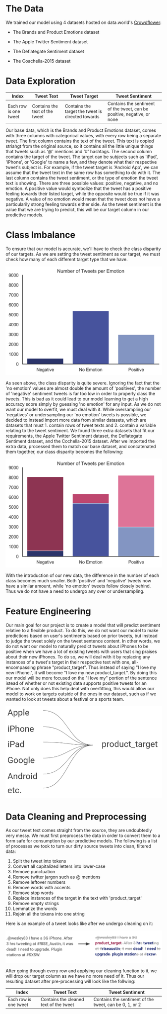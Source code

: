 # The Data

We trained our model using 4 datasets hosted on data.world's [Crowdflower](https://data.world/crowdflower): 

* The Brands and Product Emotions dataset 

* The Apple Twitter Sentiment dataset 

* The Deflategate Sentiment dataset

* The Coachella-2015 dataset

# Data Exploration

| Index                 | Tweet Text                     | Tweet Target                                      | Tweet Sentiment                                                         |
| ----------------------|--------------------------------|---------------------------------------------------|-------------------------------------------------------------------------|
| Each row is one tweet | Contains the text of the tweet | Contains the target the tweet is directed towards | Contains the sentiment of the tweet, can be positive, negative, or none |

Our base data, which is the Brands and Product Emotions dataset, comes with three columns with categorical values, with every row being a separate tweet.  The first column contains the text of the tweet.  This text is copied striahgt from the original source, so it contains all the little unique things that tweets such as '@' mentions and '#' hashtags.  The second column contains the target of the tweet.  The target can be subjects such as 'iPad', 'iPhone', or 'Google' to name a few, and they denote what their respective tweet's subject is.  For example, if the tweet target is 'Android App', we can assume that the tweet text in the same row has something to do with it.  The last column contains the tweet sentiment, or the type of emotion the tweet text is showing.  There are three possible values: positive, negative, and no emotion.  A positive value would symbolize that the tweet has a positive feeling towards their listed target, while the opposite would be true if it was negative.  A value of no emotion would mean that the tweet does not have a particularily strong feeling towards either side.  As the tweet sentiment is the value that we are trying to predict, this will be our target column in our predictive models.

# Class Imbalance

To ensure that our model is accurate, we'll have to check the class disparity of our targets.  As we are setting the tweet sentiment as our target, we must check how many of each different target type that we have.

![Class Imbalance Before](/reports/figures/tweets_per_emotion_before.png)

As seen above, the class disparity is quite severe.  Ignoring the fact that the 'no emotion' values are almost double the amount of 'positives', the number of 'negative' sentiment tweets is far too low in order to properly class the tweets.  This is bad as it could lead to our model learning to get a high accuracy score simply by guessing 'no emotion' for any input.  As we do not want our model to overfit, we must deal with it.  While oversampling our 'negatives' or undersampling our 'no emotion' tweets is possible, we decided to instead import more data from similar datasets, which are datasets that must 1. contain rows of tweet texts and 2. contain a variable relating to the tweet sentiment.  We found three extra datasets that fit our requirements, the Apple Twitter Sentiment dataset, the Deflategate Sentiment dataset, and the Cochella-2015 dataset.  After we imported the extra data, processed them to match our base dataset, and concatenated them together, our class disparity becomes the following:

![Class Imbalance After](/reports/figures/tweets_per_emotion_after.png)

With the introduction of our new data, the difference in the number of each class becomes much smaller.  Both 'positive' and 'negative' tweets now have a similar amount, while 'no emotion' tweets follow closely behind.  Thus we do not have a need to undergo any over or undersampling.

# Feature Engineering

Our main goal for our project is to create a model that will predict sentiment relative to a flexible product.  To do this, we do not want our model to make predictions based on user's sentiments based on prior tweets, but instead to judge the tweet solely on the tweet sentence content.  In other words, we do not want our model to naturally predict tweets about iPhones to be positive when we have a lot of existing tweets with users that sing praises about their new iPhones.  To do so, we will deal with it by replacing any instances of a tweet's target in their respective text with one, all-encompassing phrase "product_target".  Thus instead of saying "I love my new iPhone.", it will become "I love my new product_target.".  By doing this our model will be more focused on the "I love my" portion of the sentence istead of whether or not existing data supports positive tweets for an iPhone. Not only does this help deal with overfitting, this would allow our model to work on targets outside of the ones in our dataset, such as if we wanted to look at tweets about a festival or a sports team.

![product_target_before_after](/reports/figures/product_target_before_after.png)


# Data Cleaning and Preprocessing

As our tweet text comes straight from the source, they are undoubtedly very messy.  We must first preprocess the data in order to convert them to a form safe for consumption by our predictive models.  The following is a list of processes we took to turn our dirty source tweets into clean, filtered data:

<ol>
<li>Split the tweet into tokens</li>
<li>Convert all capitalized letters into lower-case</li>
<li>Remove punctuation</li>
<li>Remove twitter jargon such as @ mentions</li>
<li>Remove leftover numbers</li>
<li>Remove words with accents</li>
<li>Remove stop words</li>
<li>Replace instances of the target in the text with 'product_target'</li>
<li>Remove empty strings</li>
<li>Lemmatize the words</li>
<li>Rejoin all the tokens into one string</li>
</ol>

Here is an example of a tweet looks like after we undergo cleaning on it:

![tweet_cleaning_before_after](/reports/figures/tweet_cleaning_before_after.png)

After going through every row and applying our cleaning function to it, we will drop our target column as we have no more need of it.  Thus our resulting dataset after pre-processing will look like the follwing:

| Index                 | Tweet Text                             | Tweet Sentiment                                        |
| ----------------------|----------------------------------------|--------------------------------------------------------|
| Each row is one tweet | Contains the cleaned text of the tweet | Contains the sentiment of the tweet, can be 0, 1, or 2 |

